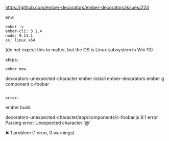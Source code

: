 https://github.com/ember-decorators/ember-decorators/issues/223

env:
```
ember -v
ember-cli: 3.1.4
node: 9.11.1
os: linux x64
```
(do not expect this to matter, but the OS is Linux subsystem in Win 10)

steps:
```
ember new 
```
decorators-unexpected-character
ember install ember-decorators
ember g component c-foobar
```

error:

```
ember build

decorators-unexpected-character/app/components/c-foobar.js
  8:1  error  Parsing error: Unexpected character '@'

✖ 1 problem (1 error, 0 warnings)
```
